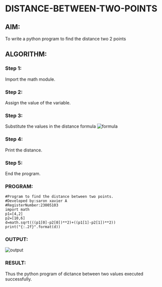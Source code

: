 # DISTANCE-BETWEEN-TWO-POINTS

## AIM:
To write a python program to find the distance two 2 points
## ALGORITHM:
### Step 1: 
Import the math module.

### Step 2: 
Assign the value of the variable.


### Step 3: 
Substitute the values in the distance formula  ![formula](/formula.JPG)
### Step 4: 
Print the distance.

### Step 5: 
End the program.
### PROGRAM:
```
#Program to find the distance between two points.
#Developed by:saron xavier A 
#RegisterNumber:23005103
import math
p1=[4,2]
p2=[10,6]
d=math.sqrt(((p1[0]-p2[0])**2)+((p1[1]-p2[1])**2))
print("{:.2f}".format(d))
```  


### OUTPUT:
![output](https://github.com/saron2006/DISTANCE-BETWEEN-TWO-POINTS/assets/138849343/4d005eb4-5637-4fd5-baf7-89203a0fc03a)


### RESULT:
Thus the python program of dictance between two values executed successfully.
